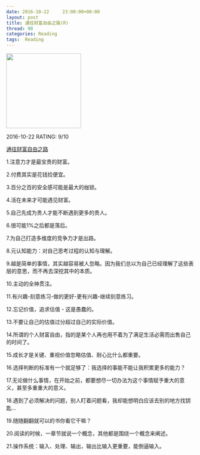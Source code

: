 ```yaml
---
date: 2016-10-22	 23:00:00+00:00
layout: post
title: 通往财富自由之路(R)
thread: 90
categories: Reading
tags:  Reading
---
```


<img src="http://b.hiphotos.baidu.com/baike/w%3D268%3Bg%3D0/sign=68a58913b851f819f125044ce28f2dd0/ae51f3deb48f8c54c559ca1732292df5e0fe7f7b.jpg" width="200" />

2016-10-22 RATING: 9/10

[通往财富自由之路]()

1.注意力才是最宝贵的财富。

2.付费其实是花钱捡便宜。

3.百分之百的安全感可能是最大的枷锁。

4.活在未来才可能遇见财富。

5.自己先成为贵人才能不断遇到更多的贵人。

6.很可能1%之后都是落后。

7.为自己打造多维度的竞争力才是出路。

8.元认知能力：对自己思考过程的认知与理解。

9.越是简单的事情，其实越容易被人忽略。因为我们总以为自己已经理解了这些表层的意思，而不再去深挖其中的本质。

10.主动的全神贯注。

11.有兴趣-刻意练习-做的更好-更有兴趣-继续刻意练习。

12.忘记价值，追求估值 - 这是愚蠢的。

13.不要让自己的估值过分超过自己的实际价值。

14.所谓的个人财富自由，指的是某个人再也用不着为了满足生活必需而出售自己的时间了。

15.成长才是关键、重视价值忽略估值、耐心比什么都重要。

16.选择判断的标准有一个就足够了：我选择的事能不能让我积累更多的能力？

17.无论做什么事情，在开始之前，都要想尽一切办法为这个事情赋予重大的意义，甚至多重重大的意义。

18.遇到了必须解决的问题，别人盯着问题看，我却能想明白应该去别的地方找钥匙...

19.随随翻翻就可以的书你看它干嘛？

20.阅读的时候，一章节就说一个概念，其他都是围绕一个概念来阐述。

21.操作系统：输入、处理、输出，输出比输入更重要，能倒逼输入。
